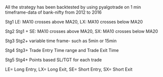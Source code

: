 All the strategy has been backtested by using pyalgotrade on 1 min timeframe-data of bank-nifty from 2012 to 2016

Stg1 LE: MA10 crosses above MA20, LX: MA10 crosses below MA20

Stg2 Stg1 + SE: MA10 crosses above MA20, SX: MA10 crosses below MA20

Stg3 Stg2+ variable time frame- such as 5min or 15min

Stg4 Stg3+ Trade Entry Time range and Trade Exit Time

Stg5 Stg4+ Points based SL/TGT for each trade

LE= Long Entry, LX= Long Exit, SE= Short Entry, SX= Short Exit
